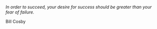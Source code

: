 <i>In order to succeed, your desire for success should be greater than your fear of failure.</i>

Bill Cosby